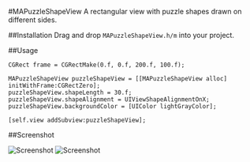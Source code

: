 #MAPuzzleShapeView
A rectangular view with puzzle shapes drawn on different sides.

##Installation
Drag and drop ```MAPuzzleShapeView.h/m``` into your project.

##Usage

``` objc
CGRect frame = CGRectMake(0.f, 0.f, 200.f, 100.f);

MAPuzzleShapeView puzzleShapeView = [[MAPuzzleShapeView alloc] initWithFrame:CGRectZero];
puzzleShapeView.shapeLength = 30.f;
puzzleShapeView.shapeAlignment = UIViewShapeAlignmentOnX;
puzzleShapeView.backgroundColor = [UIColor lightGrayColor];

[self.view addSubview:puzzleShapeView];
```

##Screenshot


![Screenshot](https://github.com/MadalinaArdelean/MAPuzzleShapeView/MAPuzzleShapeView/screenshot1.png)
![Screenshot](https://github.com/MadalinaArdelean/MAPuzzleShapeView/MAPuzzleShapeView/screenshot2.png)
